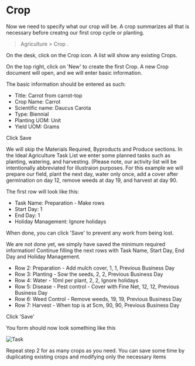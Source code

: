 <!-- add-breadcrumbs -->
# Crop

Now we need to specify what our crop will be. A crop summarizes all that is necessary before creatng our first crop cycle or planting.

> Agriculture > Crop .

On the desk, click on the Crop icon. A list will show any existing Crops.

On the top right, click on 'New'  to create the first Crop. A new Crop document will open, and we will enter basic information.

The basic information should be entered as such:

* Title: Carrot from carrot-top
* Crop Name: Carrot
* Scientific name: Daucus Carota
* Type: Biennial
* Planting UOM: Unit
* Yield UOM: Grams

Click Save

We will skip the Materials Required, Byproducts and Produce sections. In the Ideal Agriculture Task List we enter some planned tasks such as planting, watering, and harvesting. (Please note, our activity list will be intentionally abbreviated for illustraion purposes. For this example we will prepare our field, plant the next day, water only once, add a cover after germination on day 12, remove weeds at day 19, and harvest at day 90.

The first row will look like this:

* Task Name: Preparation - Make rows
* Start Day: 1
* End Day: 1
* Holiday Management: Ignore holidays

When done, you can click 'Save' to prevent any work from being lost.

We are not done yet, we simply have saved the minimum required information!
Continue filling the next rows with Task Name, Start Day, End Day and Holiday Management.


* Row 2: Preparation - Add mulch cover, 1, 1, Previous Business Day
* Row 3: Planting - Sow the seeds, 2, 2, Previous Business Day
* Row 4: Water - 10ml per plant, 2, 2, Ignore holidays
* Row 5: Disease - Pest control - Cover with Fine Net, 12, 12, Previous Business Day
* Row 6: Weed Control - Remove weeds, 19, 19, Previous Business Day
* Row 7: Harvest - When top is at 5cm, 90, 90, Previous Business Day

Click 'Save'

You form should now look something like this

<img class="screenshot" alt="Task" src="{{docs_base_url}}/v13/assets/img/agriculture/crops_and_land/crop.png">

Repeat step 2 for as many crops as you need. You can save some time by duplicating existing crops and modifying only the necessary items
